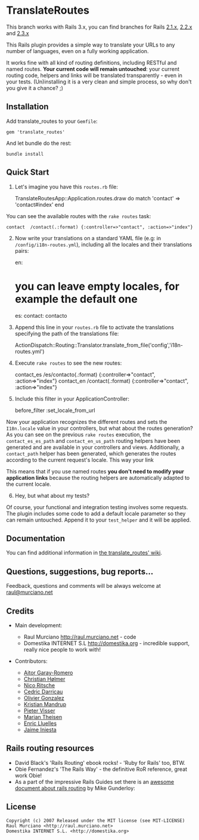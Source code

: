 TranslateRoutes
===============

This branch works with Rails 3.x, you can find branches for Rails [2.1.x](http://github.com/raul/translate_routes/tree/rails2.1), [2.2.x](http://github.com/raul/translate_routes/tree/rails2.2) and [2.3.x](http://github.com/raul/translate_routes/tree/rails2.3)

This Rails plugin provides a simple way to translate your URLs to any number of languages, even on a fully working application.

It works fine with all kind of routing definitions, including RESTful and named routes.
**Your current code will remain untouched**: your current routing code, helpers and links will be translated transparently - even in your tests.
(Un)installing it is a very clean and simple process, so why don't you give it a chance? ;)

Installation
------------
Add translate_routes to your `Gemfile`:
  
    gem 'translate_routes'
    
And let bundle do the rest:

    bundle install

Quick Start
-----------

1) Let's imagine you have this `routes.rb` file:

    TranslateRoutesApp::Application.routes.draw do
      match 'contact' => 'contact#index'
    end

You can see the available routes with the `rake routes` task:


    contact  /contact(.:format) {:controller=>"contact", :action=>"index"}

2) Now write your translations on a standard YAML file (e.g: in `/config/i18n-routes.yml`), including all the locales and their translations pairs:

    en:
      # you can leave empty locales, for example the default one
    es:
      contact: contacto

3) Append this line in your `routes.rb` file to activate the translations specifying the path of the translations file:

    ActionDispatch::Routing::Translator.translate_from_file('config','i18n-routes.yml')

4) Execute `rake routes` to see the new routes:

    contact_es  /es/contacto(.:format) {:controller=>"contact", :action=>"index"}
    contact_en  /contact(.:format)     {:controller=>"contact", :action=>"index"}

5) Include this filter in your ApplicationController:

    before_filter :set_locale_from_url

Now your application recognizes the different routes and sets the `I18n.locale` value in your controllers,
but what about the routes generation? As you can see on the previous `rake routes` execution, the
`contact_es_es_path` and `contact_en_us_path` routing helpers have been generated and are
available in your controllers and views. Additionally, a `contact_path` helper has been generated, which
generates the routes according to the current request's locale. This way your link

This means that if you use named routes **you don't need to modify your application links** because the routing helpers are automatically adapted to the current locale.

6) Hey, but what about my tests?

Of course, your functional and integration testing involves some requests.
The plugin includes some code to add a default locale parameter so they can remain untouched.
Append it to your `test_helper` and it will be applied.

Documentation
-------------
You can find additional information in [the translate_routes' wiki](http://wiki.github.com/raul/translate_routes).

Questions, suggestions, bug reports...
--------------------------------------
Feedback, questions and comments will be always welcome at raul@murciano.net

Credits
-------
* Main development:
  * Raul Murciano <http://raul.murciano.net> - code
  * Domestika INTERNET S.L <http://domestika.org> - incredible support, really nice people to work with!

* Contributors:
  * [Aitor Garay-Romero](http://github.com/aitorgr)
  * [Christian Hølmer](http://github.com/hoelmer)
  * [Nico Ritsche](https://github.com/ncri)
  * [Cedric Darricau](http://github.com/devsigner)
  * [Olivier Gonzalez](http://github.com/gonzoyumo)
  * [Kristian Mandrup](http://github.com/kristianmandrup)
  * [Pieter Visser](http://github.com/pietervisser)
  * [Marian Theisen](http://github.com/cice)
  * [Enric Lluelles](http://github.com/enriclluelles)
  * [Jaime Iniesta](http://github.com/jaimeiniesta)

Rails routing resources
-----------------------
* David Black's 'Rails Routing' ebook rocks! - 'Ruby for Rails' too, BTW.
* Obie Fernandez's 'The Rails Way' - the definitive RoR reference, great work Obie!
* As a part of the impressive Rails Guides set there is an [awesome document about rails routing](http://guides.rails.info/routing_outside_in.html) by Mike Gunderloy:


License
-------
    Copyright (c) 2007 Released under the MIT license (see MIT-LICENSE)
    Raul Murciano <http://raul.murciano.net>
    Domestika INTERNET S.L. <http://domestika.org>